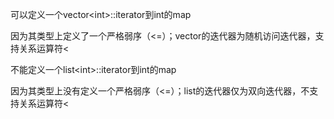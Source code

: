 可以定义一个vector<int\>::iterator到int的map

因为其类型上定义了一个严格弱序（<=）；vector的迭代器为随机访问迭代器，支持关系运算符<

不能定义一个list<int\>::iterator到int的map

因为其类型上没有定义一个严格弱序（<=）；list的迭代器仅为双向迭代器，不支持关系运算符<